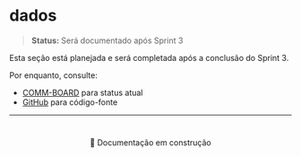 # dados

> **Status:** Será documentado após Sprint 3

Esta seção está planejada e será completada após a conclusão do Sprint 3.

Por enquanto, consulte:
- [COMM-BOARD](https://portal.sunyataconsulting.com/COMM-BOARD.html) para status atual
- [GitHub](https://github.com/iflitaiff/plataforma-sunyata) para código-fonte

---

<div style="text-align: center; margin: 40px 0;">
  <p>📝 Documentação em construção</p>
</div>
